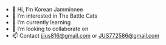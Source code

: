 - 👋 Hi, I’m Korean Jamminnee
- 👀 I’m interested in The Battle Cats
- 🌱 I’m currently learning 
- 💞️ I’m looking to collaborate on 
- 📫 Contact jjjus816@gmail.com or JUS772586@gmail.com

<!---
Jamminyee1212/Jamminyee1212 is a ✨ special ✨ repository because its `README.md` (this file) appears on your GitHub profile.
You can click the Preview link to take a look at your changes.
--->
